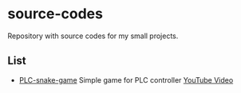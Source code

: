 # source-codes
Repository with source codes for my small projects.
## List
- [PLC-snake-game](https://github.com/KarolKonopka/source-codes/tree/master/PLC-snake-game) Simple game for PLC controller [YouTube Video](https://youtu.be/LKsK82Ha4F8)
